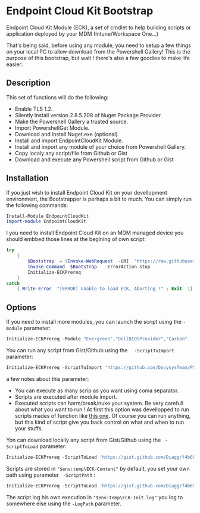 # Endpoint Cloud Kit Bootstrap
Endpoint Cloud Kit Module (ECK), a set of cmdlet to help building scripts or application deployed by your MDM (Intune/Workspace One...)

That's being said, before using any module, you need to setup a few things on your local PC to allow download from the Powershell Gallery! This is the purpose of this bootstrap, but wait ! there's also a few goodies to make life easier:

## Description
This set of functions will do the following:
- Enable TLS 1.2.
- Silently Install version 2.8.5.208 of Nuget Package Provider. 
- Make the Powershell Gallery a trusted source.
- Import PowershellGet Module.
- Download and install Nuget.exe (optional).
- Install and import EndpointCloudKit Module.
- Install and import any module of your choice from Powershell Gallery.
- Copy localy  any script/file from Github or Gist
- Download and execute any Powershell script from Github or Gist


## Installation
If you just wish to install Endpoint Cloud Kit on your devellopment environment, the Bootstrapper is perhaps a bit to much. You can simply run the following commands:
```powershell
Install-Module EndpointCloudKit 
Import-module EndpointCloudKit
```
I you need to install Endpoint Cloud Kit on an MDM managed device you should embbed those lines at the begining of own script:
```powershell
try
	{
		$Bootstrap  = (Invoke-WebRequest  -URI  "https://raw.githubusercontent.com/Diagg/EndPoint-CloudKit-Bootstrap/master/Initialize-ECKPrereq.ps1"  -UseBasicParsing  -ErrorAction Stop).content
		Invoke-Command  $Bootstrap   -ErrorAction stop
		Initialize-ECKPrereq
	}
catch
	{ Write-Error  "[ERROR] Unable to load ECK, Aborting !" ; Exit  1}
```

## Options

If you need to install more modules, you can launch the script using the ``` -module ``` parameter:
```powershell
Initialize-ECKPrereq -Module "Evergreen","DellBIOSProvider","Carbon"
```
 You can run any script from Gist/Github using the ```  -ScriptToImport``` parameter:
 ```powershell
Initialize-ECKPrereq -ScriptToImport 'https://github.com/DanysysTeam/PS-SFTA/blob/master/SFTA.ps1'
```
a few notes about this parameter:
- You can execute as many scrip as you want using coma separator.  
- Scripts are executed after module import.
- Executed scripts can harm/break/nuke your system. Be very carefull about what you want to run ! At first this option was devellopped to run scripts mades of function like [this one](https://github.com/DanysysTeam/PS-SFTA/blob/master/SFTA.ps1). Of course you can run anything, but this kind of script give you back control on what and when to run your stuffs.

Yon can download locally any script from Gist/Github using the ``` -ScriptToLoad``` parameter:
 ```powershell
Initialize-ECKPrereq -ScriptToLoad 'https://gist.github.com/Diagg/f4b696aa5cd482f672477dffa0712d87','https://gist.github.com/Diagg/756d7564f342b8cfcae26ccead235f08'
```
Scripts are stored in ``` "$env:temp\ECK-Content" ``` by default, you set your own path using parameter ``` -ScriptPath``` :
 ```powershell
Initialize-ECKPrereq -ScriptToLoad 'https://gist.github.com/Diagg/f4b696aa5cd482f672477dffa0712d87'-scriptToLoad 'C:\temp'
```
The script log his own execution in ```"$env:temp\ECK-Init.log"``` you log to somewhere else using the ```-LogPath``` parameter.